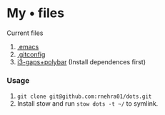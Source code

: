 # My **•** files
Current files
1. [.emacs](./.emacs)
2. [.gitconfig](./.gitconfig)
3. [i3-gaps+polybar](./.config/) (Install dependences first)


### Usage
1. `git clone git@github.com:rnehra01/dots.git`
2. Install stow and run `stow dots -t ~/` to symlink.
